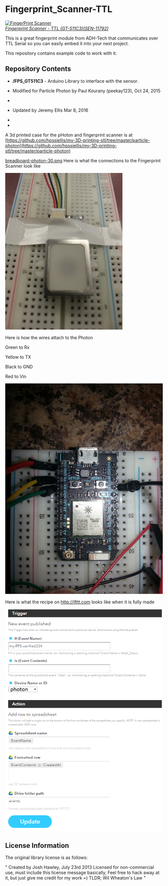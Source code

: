 Fingerprint_Scanner-TTL
=======================

[![FingerPrint Scanner](https://dlnmh9ip6v2uc.cloudfront.net/images/products/1/1/7/9/2/11792-01_medium.jpg)  
*Fingerprint Scanner - TTL (GT-511C3)(SEN-11792)*](https://www.sparkfun.com/products/11792)

This is a great fingerprint module from ADH-Tech that communicates over TTL Serial so you can easily embed it into your next project. 

This repository contains example code to work with it. 

Repository Contents
-------------------
* **/FPS_GT511C3** - Arduino Library to interface with the sensor.

* Modified for Particle Photon by Paul Kourany (peekay123), Oct 24, 2015
* 
* Updated by Jeremy Ellis Mar 8, 2016
* 
* 


A 3d printed case for the pHoton and fingerprint scanner is at [https://github.com/hpssjellis/my-3D-printing-stl/tree/master/particle-photon](https://github.com/hpssjellis/my-3D-printing-stl/tree/master/particle-photon)

[breadboard-photon-30.png](breadboard-photon-30.png)
Here is what the connections to the Fingerprint Scanner look like

![](fps.jpg)


Here is how the wires attach to the Photon

Green to Rx

Yellow to TX

Black to GND

Red to Vin


![](photonfps.jpg)

Here is what the recipe on http://ifttt.com looks like when it is fully made

![](ifttt2.png)





License Information
-------------------

The original library license is as follows:

"	Created by Josh Hawley, July 23rd 2013
	Licensed for non-commercial use, must include this license message
	basically, Feel free to hack away at it, but just give me credit for my work =)
	TLDR; Wil Wheaton's Law "
